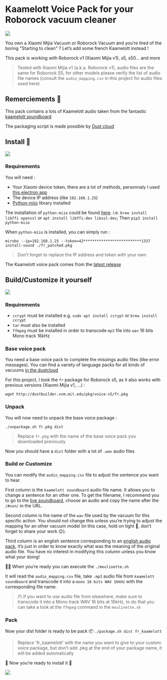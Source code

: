 # Kaamelott Voice Pack for your Roborock vacuum cleaner

![](https://media.giphy.com/media/17Z9AMUpJsV5m/giphy.gif)

You own a Xiaomi Mijia Vacuum or Roborock Vacuum and you’re tired of the boring "Starting to clean" ? Let’s add some french Kaamelott instead !

This pack is working with Roborock v1 (Xiaomi Mijia v1), s5, s50… and more

> Tested with Xiaomi Mijia v1 (a.k.a. Roborock v1), audio files are the same for Roborock S5, for other models please verify the list of audio file names (consult the `audio_mapping.csv` in this project for audio files used here)

## Remerciements 🙌

This pack contains a lots of Kaamelott audio taken from the fantastic [kaamelott soundboard](https://github.com/2ec0b4/kaamelott-soundboard)

The packaging script is made possible by [Dust cloud](https://github.com/dgiese/dustcloud)

## Install 🚀

![](https://media.giphy.com/media/iIqdo2k1kVaXpSWm93/giphy.gif)

### Requirements

You will need :
- Your Xiaomi device token, there are a lot of methods, personnaly I used [this electron app](https://github.com/Maxmudjon/com.xiaomi-miio/blob/master/docs/obtain_token.md)
- The device IP address (like `192.168.1.25`)
- [Python-miio](https://github.com/rytilahti/python-miio) library installed 

The installation of `python-miio` could be found [here](https://python-miio.readthedocs.io/en/latest/discovery.html#installation).
i.e. `brew install libffi openssl` or `apt install libffi-dev libssl-dev`; 
Then `pip3 install python-miio`

When `python-miio` is installed, you can simply run :

`mirobo --ip=192.168.1.25 --token=42**************************1337 install-sound ./fr_patched.pkg`

> Don’t forget to replace the IP address and token with your own

The Kaamelott voice pack comes from the [latest release](https://github.com/flibustier/kaamerock)

## Build/Customize it yourself

![](https://media.giphy.com/media/qQdfSrX85gQcU/giphy-downsized.gif)

### Requirements

- `ccrypt` must be installed
e.g. `sudo apt install ccrypt` or `brew install ccrypt`
- `tar` must also be installed
- `ffmpeg` must be installed in order to transcode `mp3` file into `wav` 16 bits Mono track 16kHz

### Base voice pack

You need a base voice pack to complete the missings audio files (like error messages). You can find a variety of language packs for all kinds of vacuums [in the dustcloud](http://dustbuilder.xvm.mit.edu/pkg)

For this project, I took the `fr` package for Roborock s5, as it also works with previous versions (Xiaomi Mijia v1, …) :

`wget http://dustbuilder.xvm.mit.edu/pkg/voice-s5/fr.pkg`

### Unpack

You will now need to unpack the base voice package :

`./unpackage.sh fr.pkg dist`

> Replace `fr.pkg` with the name of the base voice pack you downloaded previously

Now you should have a `dist` folder with a lot of `.wav` audio files

### Build or Customize

You can modify the `audio_mapping.csv` file to adjust the sentence you want to hear.

First column is the `kaamelott soundboard` audio file name. It allows you to change a sentence for an other one. To get the filename, I recommend you to go to the [live soundboard](https://kaamelott-soundboard.2ec0b4.fr/), choose an audio and copy the name after the `/#son/` in the URL.

Second column is the name of the `wav` file used by the vacuum for this specific action. You should not change this unless you’re trying to adjust the mapping for an other vacuum model (in this case, hold on tight 👏, don’t forget to share your work 😉).

Third column is an english sentence corresponding to an [english audio pack](https://github.com/fredless/RoborockVoicePacks/blob/master/Phil/audio_en.csv), it’s just in order to know exactly what was the meaning of the original audio file. You have no interest in modifying this column unless you know what your doing!

🧙‍♂️ When you’re ready you can execute the 
`./moulinette.sh`

It will read the `audio_mapping.csv` file, take `.mp3` audio file from `kaamelott soundboard` and transcode it into a `mono 16 bits WAV 16kHz` with the corresponding file name.

> /!\ if you want to use audio file from elsewhere, make sure to transcode it into a Mono track WAV 16 bits at 16kHz, to do that you can take a look at the `ffmpeg` command in the `moulinette.sh`

### Pack

Now your dist folder is ready to be pack 📦
`./package.sh dist fr_kaamelott`

> Replace 'fr_kaamelott' with the name you want to give to your custom voice package, but don’t add .pkg at the end of your package name, it will be added automatically

🎉 Now you’re ready to install it 👏

![](https://media.giphy.com/media/149eCxEQPfhwyY/giphy.gif)
